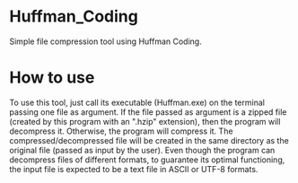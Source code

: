 # Huffman_Coding
Simple file compression tool using Huffman Coding.

# How to use
To use this tool, just call its executable (Huffman.exe) on the terminal passing one file as argument.
If the file passed as argument is a zipped file (created by this program with an ".hzip" extension), then the program will 
decompress it. Otherwise, the program will compress it.
The compressed/decompressed file will be created in the same directory as the original file (passed as input by the user).
Even though the program can decompress files of different formats, to guarantee its optimal functioning, the input file is 
expected to be a text file in ASCII or UTF-8 formats.


